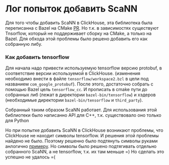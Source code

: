 # Лог попыток добавить ScaNN 

Для того чтобы добавить ScaNN в ClickHouse, эта библиотека была переписанна с Bazel на CMake [PR](https://github.com/Vector-Similarity-Search-for-ClickHouse/google-research/pull/2). Но т.к. в зависимостях существуют Tnsorflow, который не поддерживает сборку на CMake, а только на Bazel. Для обхода этой проблемы было решено добавить его как собранную либу.

### Как добавить tensorflow
Для начала надо привести используемую tensorflow версию protobuf, в соответствие версии используемой в ClickHouse. (изменения необходимо внести в файле `tensorflow/workspace2.bzl` в цели под названием `com_google_protobuf`). После этого, достаточно собрать с помощью Bazel цель `tensorflow_cc`. И прописать в cmake пути до собранных либ (лежат в директории `bazel-bin/tensorflow`) и хэдеров (необходимые директории `bazel-bin/tensorflow` и `third_party`).

Собранный таким образом ScaNN работает. Для использования этой библиотеки было написанно API для С++, т.к. существовало оно только для Python

Но при попытке добавить ScaNN в ClickHouse возникают проблемы, что ClickHouse не находит символы tensorflow. И решения этой проблемы найдено не было. Поэтому решенно было подтянуть символы руками анлогично [примеру](https://github.com/ClickHouse/ClickHouse/blob/788b704f7c153df1ede4e220214a3cda25c57918/src/Interpreters/CatBoostModel.cpp). Но символы было решено подтягивать отдельно собранного ScaNN, а не tensorflow, т.к. их там меньше =) Но сделать это успешно не удалось =( 


